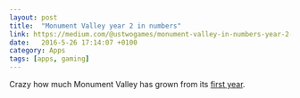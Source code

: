 ```yaml
---
layout: post
title:  "Monument Valley year 2 in numbers"
link: https://medium.com/@ustwogames/monument-valley-in-numbers-year-2-440cf5562fe#.vkbwpv89d
date:   2016-5-26 17:14:07 +0100
category: Apps
tags: [apps, gaming]
---
```


Crazy how much Monument Valley has grown from its [first year][year1].

[year1]:http://blog.monumentvalleygame.com/blog/2015/1/15/monument-valley-in-numbers